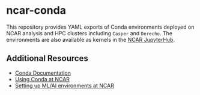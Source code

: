 # ncar-conda

This repository provides YAML exports of Conda environments deployed on NCAR analysis and HPC clusters including `Casper` and `Derecho`. The environments are also available as kernels in the [NCAR JupyterHub](https://jupyterhub.hpc.ucar.edu/).

## Additional Resources

* [Conda Documentation](https://docs.conda.io/projects/conda)
* [Using Conda at NCAR](https://ncar-hpc-docs.readthedocs.io/en/latest/environment-and-software/user-environment/conda)
* [Setting up ML/AI environments at NCAR](https://github.com/NCAR/aiml_gpu_ncar_envs)
